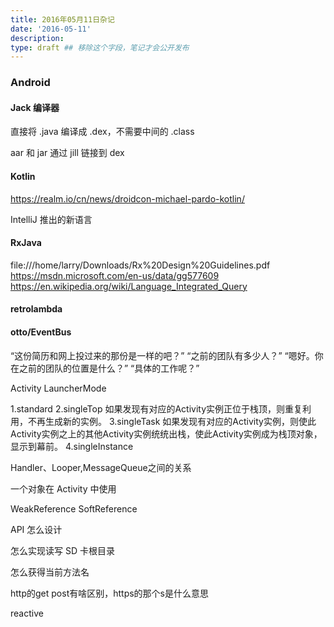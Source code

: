 ```yaml
---
title: 2016年05月11日杂记
date: '2016-05-11'
description:
type: draft ## 移除这个字段，笔记才会公开发布
---
```



### Android 


#### Jack 编译器

直接将 .java 编译成 .dex，不需要中间的 .class

aar 和 jar 通过 jill 链接到 dex

#### Kotlin

https://realm.io/cn/news/droidcon-michael-pardo-kotlin/

IntelliJ 推出的新语言

#### RxJava

file:///home/larry/Downloads/Rx%20Design%20Guidelines.pdf
https://msdn.microsoft.com/en-us/data/gg577609
https://en.wikipedia.org/wiki/Language_Integrated_Query

#### retrolambda


#### otto/EventBus


    
“这份简历和网上投过来的那份是一样的吧？”
“之前的团队有多少人？”
“嗯好。你在之前的团队的位置是什么？”
“具体的工作呢？”

Activity LauncherMode

1.standard
2.singleTop
如果发现有对应的Activity实例正位于栈顶，则重复利用，不再生成新的实例。
3.singleTask
如果发现有对应的Activity实例，则使此Activity实例之上的其他Activity实例统统出栈，使此Activity实例成为栈顶对象，显示到幕前。
4.singleInstance


Handler、Looper,MessageQueue之间的关系

一个对象在 Activity 中使用

WeakReference SoftReference

API 怎么设计

怎么实现读写 SD 卡根目录

怎么获得当前方法名

http的get post有啥区别，https的那个s是什么意思

reactive 
    
